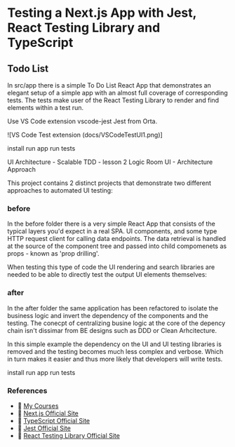 # Testing a Next.js App with Jest, React Testing Library and TypeScript

## Todo List

In src/app there is a simple To Do List React App that demonstrates an elegant setup of a simple app with an almost full coverage of corresponding tests.
The tests make user of the React Testing Library to render and find elements within a test run.

Use VS Code extension vscode-jest Jest from Orta.

![VS Code Test extension (docs/VSCodeTestUI1.png)]

install
run app
run tests

UI Architecture - Scalable TDD - lesson 2
Logic Room UI - Architecture Approach

This project contains 2 distinct projects that demonstrate two different approaches to automated UI testing:
### before
In the before folder there is a very simple  React App that consists of the typical layers you'd expect in a real SPA.
UI components, and some type HTTP request client for calling data endpoints. 
The data retrieval is handled at the source of the component tree and passed into child compomenets as props - known as 'prop drilling'.

When testing this type of code the UI rendering and search libraries are needed to be able to directly test the output UI elements themselves:

### after
In the after folder the same application has been refactored to isolate the business logic and invert the dependency of the components and the testing.
The conecpt of centralizing busine logic at the core of the depency chain isn't dissimar from BE designs such as DDD or Clean Arhcitecture. 

In this simple example the dependency on the UI and UI testing libraries is removed and the testing becomes much less complex and verbose.
Which in turn makes it easier and thus more likely that developers will write tests.

install
run app
run tests

### References
- 🔗 [My Courses](https://courses.davegray.codes/)
- 🔗 [Next.js Official Site](https://nextjs.org/)
- 🔗 [TypeScript Official Site](https://www.typescriptlang.org/)
- 🔗 [Jest Official Site](https://jestjs.io/)
- 🔗 [React Testing Library Official Site](https://testing-library.com/docs/react-testing-library/intro)
